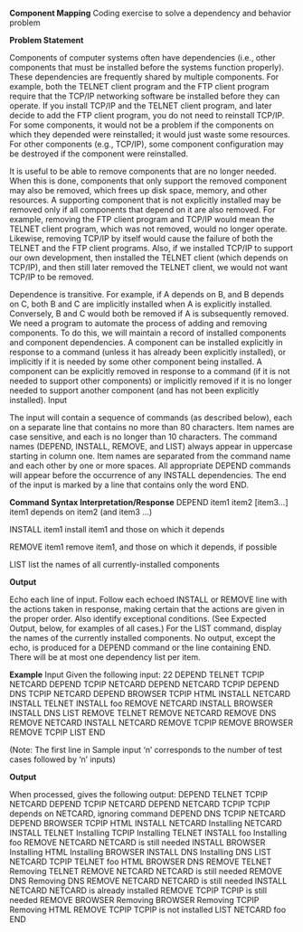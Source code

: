 **Component Mapping**
Coding exercise to solve a dependency and behavior problem

**Problem Statement**

Components of computer systems often have dependencies (i.e., other components that must be installed before the systems function properly). These dependencies are frequently shared by multiple components. For example, both the TELNET client program and the FTP client program require that the TCP/IP networking software be installed before they can operate. If you install TCP/IP and the TELNET client program, and later decide to add the FTP client program, you do not need to reinstall TCP/IP.
For some components, it would not be a problem if the components on which they depended were reinstalled; it would just waste some resources. For other components (e.g., TCP/IP), some component configuration may be destroyed if the component were reinstalled.

It is useful to be able to remove components that are no longer needed. When this is done, components that only support the removed component may also be removed, which frees up disk space, memory, and other resources. A supporting component that is not explicitly installed may be removed only if all components that depend on it are also removed. For example, removing the FTP client program and TCP/IP would mean the TELNET client program, which was not removed, would no longer operate. Likewise, removing TCP/IP by itself would cause the failure of both the TELNET and the FTP client programs. Also, if we installed TCP/IP to support our own development, then installed the TELNET client (which depends on TCP/IP), and then still later removed the TELNET client, we would not want TCP/IP to be removed.

Dependence is transitive. For example, if A depends on B, and B depends on C, both B and C are implicitly installed when A is explicitly installed. Conversely, B and C would both be removed if A is subsequently removed. We need a program to automate the process of adding and removing components. To do this, we will maintain a record of installed components and component dependencies. A component can be installed explicitly in response to a command (unless it has already been explicitly installed), or implicitly if it is needed by some other component being installed. A component can be explicitly removed in response to a command (if it is not needed to support other components) or implicitly removed if it is no longer needed to support another component (and has not been explicitly installed).
Input

The input will contain a sequence of commands (as described below), each on a separate line that contains no more than 80 characters. Item names are case sensitive, and each is no longer than 10 characters. The command names (DEPEND, INSTALL, REMOVE, and LIST) always appear in uppercase starting in column one. Item names are separated from the command name and each other by one or more spaces. All appropriate DEPEND commands will appear before the occurrence of any INSTALL dependencies. The end of the input is marked by a line that contains only the word END.

**Command Syntax	Interpretation/Response**
DEPEND item1 item2 [item3...]	item1 depends on item2 (and item3 ...)

INSTALL item1	install item1 and those on which it depends

REMOVE item1	remove item1, and those on which it depends, if possible

LIST	list the names of all currently-installed components

**Output**

Echo each line of input. Follow each echoed INSTALL or REMOVE line with the actions taken in response, making certain that the actions are given in the proper order. Also identify exceptional conditions. (See Expected Output, below, for examples of all cases.) For the LIST command, display the names of the currently installed components. No output, except the echo, is produced for a DEPEND command or the line containing END. There will be at most one dependency list per item.

**Example**
Input
Given the following input:
22
DEPEND TELNET TCPIP NETCARD
DEPEND TCPIP NETCARD
DEPEND NETCARD TCPIP
DEPEND DNS TCPIP NETCARD
DEPEND BROWSER TCPIP HTML
INSTALL NETCARD
INSTALL TELNET
INSTALL foo
REMOVE NETCARD
INSTALL BROWSER
INSTALL DNS
LIST
REMOVE TELNET
REMOVE NETCARD
REMOVE DNS
REMOVE NETCARD
INSTALL NETCARD
REMOVE TCPIP
REMOVE BROWSER
REMOVE TCPIP
LIST
END

(Note: The first line in Sample input ‘n’ corresponds to the number of test cases followed by ‘n’ inputs)

**Output**

When processed, gives the following output:
DEPEND TELNET TCPIP NETCARD
DEPEND TCPIP NETCARD
DEPEND NETCARD TCPIP
TCPIP depends on NETCARD, ignoring command
DEPEND DNS TCPIP NETCARD
DEPEND BROWSER TCPIP HTML
INSTALL NETCARD
Installing NETCARD
INSTALL TELNET
Installing TCPIP
Installing TELNET
INSTALL foo
Installing foo
REMOVE NETCARD
NETCARD is still needed
INSTALL BROWSER
Installing HTML
Installing BROWSER
INSTALL DNS
Installing DNS
LIST
NETCARD
TCPIP
TELNET
foo
HTML
BROWSER
DNS
REMOVE TELNET
Removing TELNET
REMOVE NETCARD
NETCARD is still needed
REMOVE DNS
Removing DNS
REMOVE NETCARD
NETCARD is still needed
INSTALL NETCARD
NETCARD is already installed
REMOVE TCPIP
TCPIP is still needed
REMOVE BROWSER
Removing BROWSER
Removing TCPIP
Removing HTML
REMOVE TCPIP
TCPIP is not installed
LIST
NETCARD
foo
END
